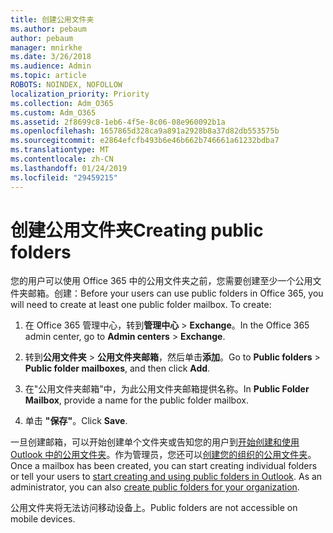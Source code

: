 ```yaml
---
title: 创建公用文件夹
ms.author: pebaum
author: pebaum
manager: mnirkhe
ms.date: 3/26/2018
ms.audience: Admin
ms.topic: article
ROBOTS: NOINDEX, NOFOLLOW
localization_priority: Priority
ms.collection: Adm_O365
ms.custom: Adm_O365
ms.assetid: 2f8699c8-1eb6-4f5e-8c06-08e960092b1a
ms.openlocfilehash: 1657865d328ca9a891a2928b8a37d82db553575b
ms.sourcegitcommit: e2864efcfb493b6e46b662b746661a61232bdba7
ms.translationtype: MT
ms.contentlocale: zh-CN
ms.lasthandoff: 01/24/2019
ms.locfileid: "29459215"
---
```

# <a name="creating-public-folders"></a><span data-ttu-id="47552-102">创建公用文件夹</span><span class="sxs-lookup"><span data-stu-id="47552-102">Creating public folders</span></span>

<span data-ttu-id="47552-p101">您的用户可以使用 Office 365 中的公用文件夹之前，您需要创建至少一个公用文件夹邮箱。创建：</span><span class="sxs-lookup"><span data-stu-id="47552-p101">Before your users can use public folders in Office 365, you will need to create at least one public folder mailbox. To create:</span></span>
  
1. <span data-ttu-id="47552-105">在 Office 365 管理中心，转到**管理中心** \> **Exchange**。</span><span class="sxs-lookup"><span data-stu-id="47552-105">In the Office 365 admin center, go to **Admin centers** \> **Exchange**.</span></span>
    
2. <span data-ttu-id="47552-106">转到**公用文件夹** \> **公用文件夹邮箱**，然后单击**添加**。</span><span class="sxs-lookup"><span data-stu-id="47552-106">Go to **Public folders** \> **Public folder mailboxes**, and then click **Add**.</span></span>
    
3. <span data-ttu-id="47552-107">在"公用文件夹邮箱"中，为此公用文件夹邮箱提供名称。</span><span class="sxs-lookup"><span data-stu-id="47552-107">In **Public Folder Mailbox**, provide a name for the public folder mailbox.</span></span>
    
4. <span data-ttu-id="47552-108">单击 **"保存"**。</span><span class="sxs-lookup"><span data-stu-id="47552-108">Click **Save**.</span></span>
    
<span data-ttu-id="47552-p102">一旦创建邮箱，可以开始创建单个文件夹或告知您的用户到[开始创建和使用 Outlook 中的公用文件夹](https://support.office.com/en-us/article/Create-and-share-a-public-folder-in-Outlook-a2835011-d524-4a5c-a207-05c159bb2a97)。作为管理员，您还可以[创建您的组织的公用文件夹](https://technet.microsoft.com/en-us/library/bb691104%28v=exchg.150%29.aspx)。</span><span class="sxs-lookup"><span data-stu-id="47552-p102">Once a mailbox has been created, you can start creating individual folders or tell your users to [start creating and using public folders in Outlook](https://support.office.com/en-us/article/Create-and-share-a-public-folder-in-Outlook-a2835011-d524-4a5c-a207-05c159bb2a97). As an administrator, you can also [create public folders for your organization](https://technet.microsoft.com/en-us/library/bb691104%28v=exchg.150%29.aspx).</span></span>
  
<span data-ttu-id="47552-111">公用文件夹将无法访问移动设备上。</span><span class="sxs-lookup"><span data-stu-id="47552-111">Public folders are not accessible on mobile devices.</span></span>
  

